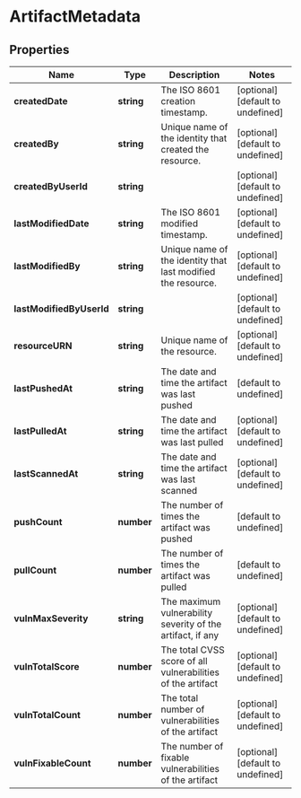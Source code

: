 # ArtifactMetadata

## Properties
| Name | Type | Description | Notes |
| ------------ | ------------- | ------------- | ------------- |
| **createdDate** | **string** | The ISO 8601 creation timestamp. | [optional] [default to undefined] |
| **createdBy** | **string** | Unique name of the identity that created the resource. | [optional] [default to undefined] |
| **createdByUserId** | **string** |  | [optional] [default to undefined] |
| **lastModifiedDate** | **string** | The ISO 8601 modified timestamp. | [optional] [default to undefined] |
| **lastModifiedBy** | **string** | Unique name of the identity that last modified the resource. | [optional] [default to undefined] |
| **lastModifiedByUserId** | **string** |  | [optional] [default to undefined] |
| **resourceURN** | **string** | Unique name of the resource. | [optional] [default to undefined] |
| **lastPushedAt** | **string** | The date and time the artifact was last pushed | [default to undefined] |
| **lastPulledAt** | **string** | The date and time the artifact was last pulled | [optional] [default to undefined] |
| **lastScannedAt** | **string** | The date and time the artifact was last scanned | [optional] [default to undefined] |
| **pushCount** | **number** | The number of times the artifact was pushed | [default to undefined] |
| **pullCount** | **number** | The number of times the artifact was pulled | [default to undefined] |
| **vulnMaxSeverity** | **string** | The maximum vulnerability severity of the artifact, if any | [optional] [default to undefined] |
| **vulnTotalScore** | **number** | The total CVSS score of all vulnerabilities of the artifact | [optional] [default to undefined] |
| **vulnTotalCount** | **number** | The total number of vulnerabilities of the artifact | [optional] [default to undefined] |
| **vulnFixableCount** | **number** | The number of fixable vulnerabilities of the artifact | [optional] [default to undefined] |


